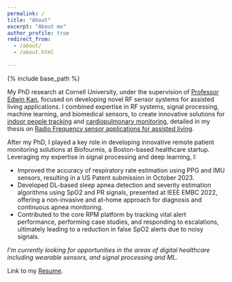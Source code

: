 ```yaml
---
permalink: /
title: "About"
excerpt: "About me"
author_profile: true
redirect_from: 
  - /about/
  - /about.html
  
---
```

{% include base_path %}

My PhD research at Cornell University, under the supervision of [Professor Edwin Kan](https://kan.ece.cornell.edu/), focused on developing novel RF sensor systems for assisted living applications. I combined expertise in RF systems, signal processing, machine learning, and biomedical sensors, to create innovative solutions for [indoor people tracking](https://psharma15.github.io/CLEAR/) and [cardiopulmonary monitoring]([link](https://psharma15.github.io/RF-Vital-Sensing/)), detailed in my thesis on [Radio Frequency sensor applications for assisted living](https://ecommons.cornell.edu/items/d4c14ad8-fdbd-4f0d-8228-27502e579a1e).

After my PhD, I played a key role in developing innovative remote patient monitoring solutions at Biofourmis, a Boston-based healthcare startup. Leveraging my expertise in signal processing and deep learning, I:
* Improved the accuracy of respiratory rate estimation using PPG and IMU sensors, resulting in a US Patent submission in October 2023.
* Developed DL-based sleep apnea detection and severity estimation algorithms using SpO2 and PR signals, presented at IEEE EMBC 2022, offering a non-invasive and at-home approach for diagnosis and continuous apnea monitoring.
* Contributed to the core RPM platform by tracking vital alert performance, performing case studies, and responding to escalations, ultimately leading to a reduction in false SpO2 alerts due to noisy signals.

*I'm currently looking for opportunities in the areas of digital healthcare including wearable sensors, and signal processing and ML.*

Link to my <a href="/Pragya_Sharma_Resume_2023.pdf" target="_blank">Resume</a>.

